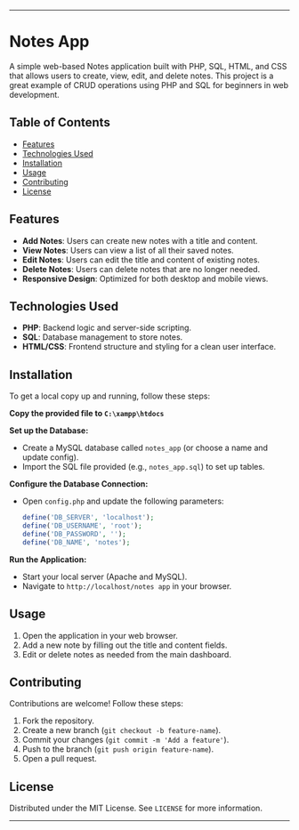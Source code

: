 

---

# Notes App

A simple web-based Notes application built with PHP, SQL, HTML, and CSS that allows users to create, view, edit, and delete notes. This project is a great example of CRUD operations using PHP and SQL for beginners in web development.

## Table of Contents

- [Features](#features)
- [Technologies Used](#technologies-used)
- [Installation](#installation)
- [Usage](#usage)
- [Contributing](#contributing)
- [License](#license)

## Features

- **Add Notes**: Users can create new notes with a title and content.
- **View Notes**: Users can view a list of all their saved notes.
- **Edit Notes**: Users can edit the title and content of existing notes.
- **Delete Notes**: Users can delete notes that are no longer needed.
- **Responsive Design**: Optimized for both desktop and mobile views.

## Technologies Used

- **PHP**: Backend logic and server-side scripting.
- **SQL**: Database management to store notes.
- **HTML/CSS**: Frontend structure and styling for a clean user interface.

## Installation

To get a local copy up and running, follow these steps:

**Copy the provided file to `C:\xampp\htdocs`**

**Set up the Database:**

   - Create a MySQL database called `notes_app` (or choose a name and update config).
   - Import the SQL file provided (e.g., `notes_app.sql`) to set up tables.

**Configure the Database Connection:**

   - Open `config.php` and update the following parameters:

     ```php
     define('DB_SERVER', 'localhost');
     define('DB_USERNAME', 'root');
     define('DB_PASSWORD', '');
     define('DB_NAME', 'notes');
     ```

**Run the Application:**

   - Start your local server (Apache and MySQL).
   - Navigate to `http://localhost/notes app` in your browser.

## Usage

1. Open the application in your web browser.
2. Add a new note by filling out the title and content fields.
3. Edit or delete notes as needed from the main dashboard.

## Contributing

Contributions are welcome! Follow these steps:

1. Fork the repository.
2. Create a new branch (`git checkout -b feature-name`).
3. Commit your changes (`git commit -m 'Add a feature'`).
4. Push to the branch (`git push origin feature-name`).
5. Open a pull request.

## License

Distributed under the MIT License. See `LICENSE` for more information.

---

